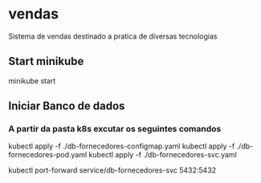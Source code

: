 # vendas
Sistema de vendas destinado a pratica de diversas tecnologias 

## Start minikube
minikube start

## Iniciar Banco de dados
### A partir da pasta k8s excutar os seguintes comandos

kubectl apply -f ./db-fornecedores-configmap.yaml
kubectl apply -f ./db-fornecedores-pod.yaml
kubectl apply -f ./db-fornecedores-svc.yaml

kubectl port-forward service/db-fornecedores-svc 5432:5432


